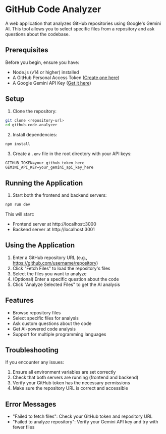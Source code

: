 
# GitHub Code Analyzer

A web application that analyzes GitHub repositories using Google's Gemini AI. This tool allows you to select specific files from a repository and ask questions about the codebase.

## Prerequisites

Before you begin, ensure you have:
- Node.js (v14 or higher) installed
- A GitHub Personal Access Token ([Create one here](https://github.com/settings/tokens))
- A Google Gemini API Key ([Get it here](https://makersuite.google.com/app/apikey))

## Setup

1. Clone the repository:
```bash
git clone <repository-url>
cd github-code-analyzer
```

2. Install dependencies:
```bash
npm install
```

3. Create a `.env` file in the root directory with your API keys:
```plaintext
GITHUB_TOKEN=your_github_token_here
GEMINI_API_KEY=your_gemini_api_key_here
```

## Running the Application

1. Start both the frontend and backend servers:
```bash
npm run dev
```

This will start:
- Frontend server at http://localhost:3000
- Backend server at http://localhost:3001

## Using the Application

1. Enter a GitHub repository URL (e.g., https://github.com/username/repository)
2. Click "Fetch Files" to load the repository's files
3. Select the files you want to analyze
4. (Optional) Enter a specific question about the code
5. Click "Analyze Selected Files" to get the AI analysis

## Features

- Browse repository files
- Select specific files for analysis
- Ask custom questions about the code
- Get AI-powered code analysis
- Support for multiple programming languages

## Troubleshooting

If you encounter any issues:

1. Ensure all environment variables are set correctly
2. Check that both servers are running (frontend and backend)
3. Verify your GitHub token has the necessary permissions
4. Make sure the repository URL is correct and accessible

## Error Messages

- "Failed to fetch files": Check your GitHub token and repository URL
- "Failed to analyze repository": Verify your Gemini API key and try with fewer files

